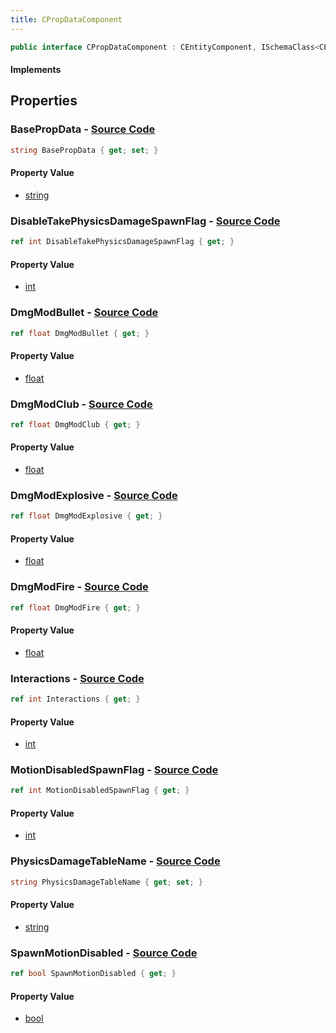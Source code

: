 ```yaml
---
title: CPropDataComponent
---
```


```csharp
public interface CPropDataComponent : CEntityComponent, ISchemaClass<CEntityComponent>, ISchemaClass<CPropDataComponent>, ISchemaField, ISchemaClass, INativeHandle
```

#### Implements

## Properties

### **BasePropData** - [Source Code](https://github.com/swiftly-solution/swiftlys2/blob/main/managed/src/SwiftlyS2.Generated/Schemas/Interfaces/CPropDataComponent.cs#L26)

```csharp
string BasePropData { get; set; }
```

#### Property Value

- [string](https://learn.microsoft.com/dotnet/api/system.string)

### **DisableTakePhysicsDamageSpawnFlag** - [Source Code](https://github.com/swiftly-solution/swiftlys2/blob/main/managed/src/SwiftlyS2.Generated/Schemas/Interfaces/CPropDataComponent.cs#L32)

```csharp
ref int DisableTakePhysicsDamageSpawnFlag { get; }
```

#### Property Value

- [int](https://learn.microsoft.com/dotnet/api/system.int32)

### **DmgModBullet** - [Source Code](https://github.com/swiftly-solution/swiftlys2/blob/main/managed/src/SwiftlyS2.Generated/Schemas/Interfaces/CPropDataComponent.cs#L16)

```csharp
ref float DmgModBullet { get; }
```

#### Property Value

- [float](https://learn.microsoft.com/dotnet/api/system.single)

### **DmgModClub** - [Source Code](https://github.com/swiftly-solution/swiftlys2/blob/main/managed/src/SwiftlyS2.Generated/Schemas/Interfaces/CPropDataComponent.cs#L18)

```csharp
ref float DmgModClub { get; }
```

#### Property Value

- [float](https://learn.microsoft.com/dotnet/api/system.single)

### **DmgModExplosive** - [Source Code](https://github.com/swiftly-solution/swiftlys2/blob/main/managed/src/SwiftlyS2.Generated/Schemas/Interfaces/CPropDataComponent.cs#L20)

```csharp
ref float DmgModExplosive { get; }
```

#### Property Value

- [float](https://learn.microsoft.com/dotnet/api/system.single)

### **DmgModFire** - [Source Code](https://github.com/swiftly-solution/swiftlys2/blob/main/managed/src/SwiftlyS2.Generated/Schemas/Interfaces/CPropDataComponent.cs#L22)

```csharp
ref float DmgModFire { get; }
```

#### Property Value

- [float](https://learn.microsoft.com/dotnet/api/system.single)

### **Interactions** - [Source Code](https://github.com/swiftly-solution/swiftlys2/blob/main/managed/src/SwiftlyS2.Generated/Schemas/Interfaces/CPropDataComponent.cs#L28)

```csharp
ref int Interactions { get; }
```

#### Property Value

- [int](https://learn.microsoft.com/dotnet/api/system.int32)

### **MotionDisabledSpawnFlag** - [Source Code](https://github.com/swiftly-solution/swiftlys2/blob/main/managed/src/SwiftlyS2.Generated/Schemas/Interfaces/CPropDataComponent.cs#L34)

```csharp
ref int MotionDisabledSpawnFlag { get; }
```

#### Property Value

- [int](https://learn.microsoft.com/dotnet/api/system.int32)

### **PhysicsDamageTableName** - [Source Code](https://github.com/swiftly-solution/swiftlys2/blob/main/managed/src/SwiftlyS2.Generated/Schemas/Interfaces/CPropDataComponent.cs#L24)

```csharp
string PhysicsDamageTableName { get; set; }
```

#### Property Value

- [string](https://learn.microsoft.com/dotnet/api/system.string)

### **SpawnMotionDisabled** - [Source Code](https://github.com/swiftly-solution/swiftlys2/blob/main/managed/src/SwiftlyS2.Generated/Schemas/Interfaces/CPropDataComponent.cs#L30)

```csharp
ref bool SpawnMotionDisabled { get; }
```

#### Property Value

- [bool](https://learn.microsoft.com/dotnet/api/system.boolean)

